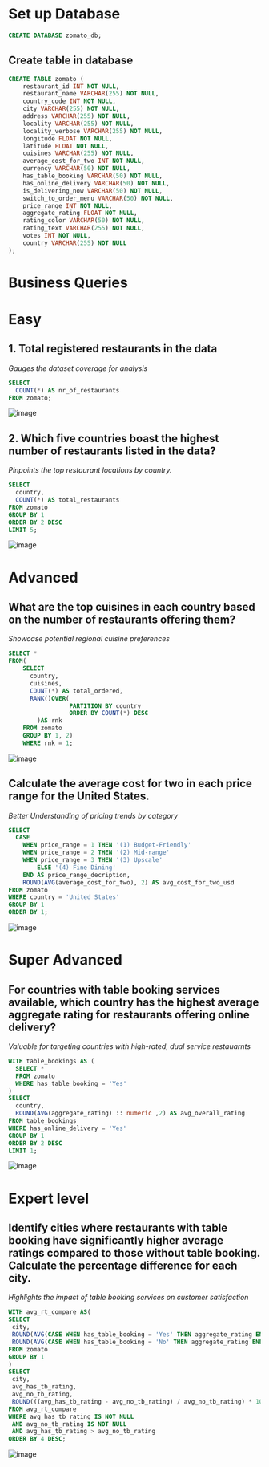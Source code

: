 # Set up Database
```sql
CREATE DATABASE zomato_db;
```
## Create table in database
```sql
CREATE TABLE zomato (
    restaurant_id INT NOT NULL,
    restaurant_name VARCHAR(255) NOT NULL,
    country_code INT NOT NULL,
    city VARCHAR(255) NOT NULL,
    address VARCHAR(255) NOT NULL,
    locality VARCHAR(255) NOT NULL,
    locality_verbose VARCHAR(255) NOT NULL,
    longitude FLOAT NOT NULL,
    latitude FLOAT NOT NULL,
    cuisines VARCHAR(255) NOT NULL,
    average_cost_for_two INT NOT NULL,
    currency VARCHAR(50) NOT NULL,
    has_table_booking VARCHAR(50) NOT NULL,
    has_online_delivery VARCHAR(50) NOT NULL,
    is_delivering_now VARCHAR(50) NOT NULL,
    switch_to_order_menu VARCHAR(50) NOT NULL,
    price_range INT NOT NULL,
    aggregate_rating FLOAT NOT NULL,
    rating_color VARCHAR(50) NOT NULL,
    rating_text VARCHAR(255) NOT NULL,
    votes INT NOT NULL,
    country VARCHAR(255) NOT NULL
);
```
# Business Queries

# Easy
## 1. Total registered restaurants in the data
*Gauges the dataset coverage for analysis*
```sql
SELECT
  COUNT(*) AS nr_of_restaurants
FROM zomato;
```
![image](https://github.com/user-attachments/assets/698c8277-5aab-4347-9352-4f2b3d25be20)


## 2. Which five countries boast the highest number of restaurants listed in the data?
*Pinpoints the top restaurant locations by country.*
```sql
SELECT
  country,
  COUNT(*) AS total_restaurants
FROM zomato
GROUP BY 1
ORDER BY 2 DESC
LIMIT 5;
```
![image](https://github.com/user-attachments/assets/b899c2bd-8986-489d-9896-fe37260e4363)



# Advanced
## What are the top cuisines in each country based on the number of restaurants offering them?
*Showcase potential regional cuisine preferences*
```sql
SELECT *
FROM(
    SELECT
      country,
      cuisines,
      COUNT(*) AS total_ordered,
      RANK()OVER(
                 PARTITION BY country
                 ORDER BY COUNT(*) DESC
		)AS rnk
    FROM zomato
    GROUP BY 1, 2)
    WHERE rnk = 1;
```
![image](https://github.com/user-attachments/assets/87945ff7-bf5d-4498-909c-911f6816c807)


## Calculate the average cost for two in each price range for the United States.
*Better Understanding of pricing trends by category*
```sql
SELECT 
  CASE 
    WHEN price_range = 1 THEN '(1) Budget-Friendly'
    WHEN price_range = 2 THEN '(2) Mid-range'
    WHEN price_range = 3 THEN '(3) Upscale'
		ELSE '(4) Fine Dining'
    END AS price_range_decription,
    ROUND(AVG(average_cost_for_two), 2) AS avg_cost_for_two_usd
FROM zomato
WHERE country = 'United States'
GROUP BY 1
ORDER BY 1;
```
![image](https://github.com/user-attachments/assets/edfb4f4e-5bce-4df2-a484-5ce1ed122e19)

# Super Advanced
## For countries with table booking services available, which country has the highest average aggregate rating for restaurants offering online delivery?
*Valuable for targeting countries with high-rated, dual service restauarnts*
```sql
WITH table_bookings AS (
  SELECT *
  FROM zomato
  WHERE has_table_booking = 'Yes'
)
SELECT 
  country,
  ROUND(AVG(aggregate_rating) :: numeric ,2) AS avg_overall_rating
FROM table_bookings
WHERE has_online_delivery = 'Yes'
GROUP BY 1
ORDER BY 2 DESC
LIMIT 1;
```
![image](https://github.com/user-attachments/assets/61d71ede-6827-4b5d-8157-d5be0260ba89)

# Expert level
## Identify cities where restaurants with table booking have significantly higher average ratings compared to those without table booking. Calculate the percentage difference for each city.
*Highlights the impact of table booking services on customer satisfaction*
```sql
WITH avg_rt_compare AS(
SELECT 
 city,
 ROUND(AVG(CASE WHEN has_table_booking = 'Yes' THEN aggregate_rating END):: numeric,2) AS avg_has_tb_rating,
 ROUND(AVG(CASE WHEN has_table_booking = 'No' THEN aggregate_rating END) :: numeric,2) AS avg_no_tb_rating
FROM zomato
GROUP BY 1
)
SELECT 
 city, 
 avg_has_tb_rating,  
 avg_no_tb_rating, 
 ROUND(((avg_has_tb_rating - avg_no_tb_rating) / avg_no_tb_rating) * 100, 2) AS percentage_difference 
FROM avg_rt_compare
WHERE avg_has_tb_rating IS NOT NULL 
 AND avg_no_tb_rating IS NOT NULL 
 AND avg_has_tb_rating > avg_no_tb_rating
ORDER BY 4 DESC;
```
![image](https://github.com/user-attachments/assets/a0079ad9-e2a3-4f97-afef-4e73d54abde2)


